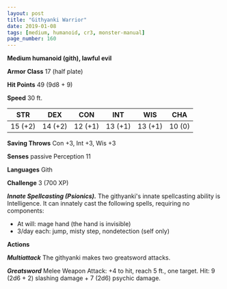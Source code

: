 ```yaml
---
layout: post
title: "Githyanki Warrior"
date: 2019-01-08
tags: [medium, humanoid, cr3, monster-manual]
page_number: 160
---
```


**Medium humanoid (gith), lawful evil**

**Armor Class** 17 (half plate)

**Hit Points** 49  (9d8 + 9)

**Speed** 30 ft.

|   STR   |   DEX   |   CON   |   INT   |   WIS   |   CHA   |
|:-------:|:-------:|:-------:|:-------:|:-------:|:-------:|
| 15 (+2) | 14 (+2) | 12 (+1) | 13 (+1) | 13 (+1) | 10 (0) |

**Saving Throws** Con +3, Int +3, Wis +3

**Senses** passive Perception 11

**Languages** Gith

**Challenge** 3 (700 XP)

***Innate Spellcasting (Psionics).*** The githyanki's innate spellcasting ability is Intelligence. It can innately cast the following spells, requiring no components:
* At will: mage hand (the hand is invisible)
* 3/day each: jump, misty step, nondetection (self only)

**Actions**

***Multiattack*** The githyanki makes two greatsword attacks.

***Greatsword*** Melee Weapon Attack: +4 to hit, reach 5 ft., one target. Hit: 9 (2d6 + 2) slashing damage + 7 (2d6) psychic damage.